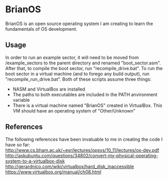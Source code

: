 BrianOS
=======
BrianOS is an open source operating system I am creating to learn the fundamentals of OS development.

Usage
-----
In order to run an example sector, it will need to be moved from /example_sectors to the parent directory and renamed "boot_sector.asm".
After that, to compile the boot sector, run "recompile_drive.bat".  To run the boot sector in a virtual machine (and to forego any build output), run "recompile_run_drive.bat".  Both of these scripts assume three things:
 - NASM and VirtualBox are installed
 - The paths to both executables are included in the PATH anvironment variable
 - There is a virtual machine named "BrianOS" created in VirtualBox.  This VM should have an operating system of "Other/Unknown"

References
----------
The following references have been invaluable to me in creating the code I have so far:
http://www.cs.bham.ac.uk/~exr/lectures/opsys/10_11/lectures/os-dev.pdf
http://askubuntu.com/questions/34802/convert-my-physical-operating-system-to-a-virtualbox-disk
http://gerardnico.com/wiki/virtualbox/hard_disk_inaccessible
https://www.virtualbox.org/manual/ch08.html
